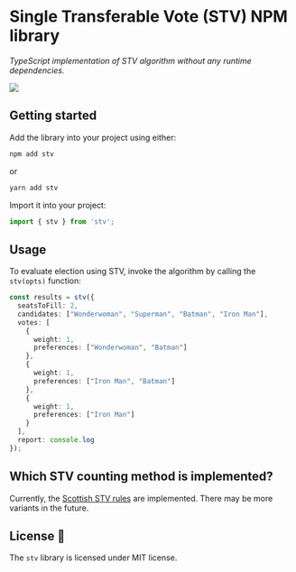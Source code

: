 # Single Transferable Vote (STV) NPM library

*TypeScript implementation of STV algorithm without any runtime dependencies.*

![](https://media.giphy.com/media/Q93l2yEDrVsGhoRauM/giphy.gif)

## Getting started

Add the library into your project using either:

```bash
npm add stv
```

or

```bash
yarn add stv
```

Import it into your project:

```typescript
import { stv } from 'stv';
```

## Usage

To evaluate election using STV, invoke the algorithm by calling the `stv(opts)` function:


```typescript
const results = stv({
  seatsToFill: 2,
  candidates: ["Wonderwoman", "Superman", "Batman", "Iron Man"],
  votes: [
    {
      weight: 1,
      preferences: ["Wonderwoman", "Batman"]
    },
    {
      weight: 1,
      preferences: ["Iron Man", "Batman"]
    },
    {
      weight: 1,
      preferences: ["Iron Man"]
    }
  ],
  report: console.log
});
```

## Which STV counting method is implemented?

Currently, the [Scottish STV rules](https://www.opavote.com/methods/scottish-stv-rules) are implemented. There may be more variants in the future.

## License 📜

The `stv` library is licensed under MIT license.

